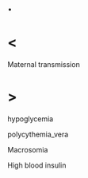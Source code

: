 # .

# <

Maternal transmission

# >

hypoglycemia

polycythemia_vera

Macrosomia

High blood insulin
